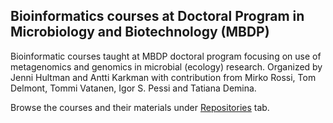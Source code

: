 ## Bioinformatics courses at Doctoral Program in Microbiology and Biotechnology (MBDP)

Bioinformatic courses taught at MBDP doctoral program focusing on use of metagenomics and genomics in microbial (ecology) research. Organized by Jenni Hultman and Antti Karkman with contribution from Mirko Rossi, Tom Delmont, Tommi Vatanen, Igor S. Pessi and Tatiana Demina.  

Browse the courses and their materials under [Repositories](https://github.com/orgs/MBDP-bioinformatics-courses/repositories) tab.  

